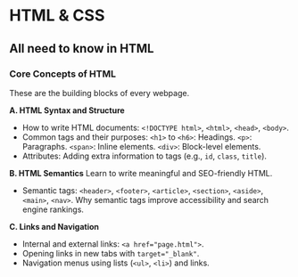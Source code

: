 # HTML & CSS

## All need to know in HTML


### Core Concepts of HTML

These are the building blocks of every webpage.

**A. HTML Syntax and Structure**
- How to write HTML documents: `<!DOCTYPE html>`, `<html>`, `<head>`, `<body>`.
- Common tags and their purposes:
`<h1>` to `<h6>`: Headings.
`<p>`: Paragraphs.
`<span>`: Inline elements.
`<div>`: Block-level elements.
- Attributes: Adding extra information to tags (e.g., `id`, `class`, `title`).

**B. HTML Semantics**
Learn to write meaningful and SEO-friendly HTML.

- Semantic tags:
`<header>`, `<footer>`, `<article>`, `<section>`, `<aside>`, `<main>`, `<nav>`.
Why semantic tags improve accessibility and search engine rankings.

**C. Links and Navigation**
- Internal and external links: `<a href="page.html">`.
- Opening links in new tabs with `target="_blank"`.
- Navigation menus using lists (`<ul>`, `<li>`) and links.
